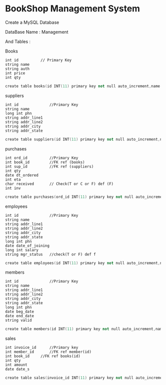 # BookShop Management System
Create a MySQL Database

DataBase Name : Management

And Tables : 

Books

    int id			// Primary Key
	string name
	string auth
	int price
	int qty

```cpp
create table books(id INT(11) primary key not null auto_increment,name VARCHAR(100),auth VARCHAR(100),price INT(11),qty INT(11));
```

suppliers

	int id				//Primary Key
	string name
	long int phn
	string addr_line1
	string addr_line2
	string addr_city
	string addr_state

```cpp
create table suppliers(id INT(11) primary key not null auto_increment,name VARCHAR(100),phn BIGINT(11),addr_line1 VARCHAR(100),addr_line2 VARCHAR(100),addr_city VARCHAR(100),addr_state VARCHAR(100));
```

purchases

	int ord_id			//Primary Key
	int book_id		    //FK ref (books)
	int sup_id			//FK ref (suppliers)
	int qty
	date dt_ordered
	int eta
	char received		// Check(T or C or F) def (F)
	int inv
	
```cpp
create table purchases(ord_id INT(11) primary key not null auto_increment,book_id INT(11),sup_id INT(11),qty INT(11),dt_ordered DATE,eta INT(11),received CHAR(1) default('F'),inv INT(11),FOREIGN KEY(book_id) REFERENCES books(id));
```

employees

	int id				//Primary Key
	string name
	string addr_line1
	string addr_line2
	string addr_city
	string addr_state
	long int phn
	date date_of_joining
	long int salary
	string mgr_status	//check(T or F) def f

```cpp
create table employees(id INT(11) primary key not null auto_increment,name VARCHAR(100),addr_line1 VARCHAR(100),addr_line2 VARCHAR(100),addr_city VARCHAR(100),phn BIGINT(11),date_of_joining DATE,salary BIGINT(11),mgr_status CHAR(1) default('F'));
```


members

    int id				//Primary Key
	string name
	string addr_line1
	string addr_line2
	string addr_city
	string addr_state
	long int phn
	date beg_date
	date end_date
	string valid

```cpp
create table members(id INT(11) primary key not null auto_increment,name VARCHAR(100),addr_line1 VARCHAR(100),addr_line2 VARCHAR(100),addr_city VARCHAR(100),addr_state VARCHAR(100),phn BIGINT(11),beg_date DATE,end_date DATE,valid VARCHAR(100));
 ```
sales

	int invoice_id		//Primary key
    int member_id		//FK ref member(id)
	int book_id		//FK ref books(id)
	int qty
	int amount
	date date_s
```cpp
create table sales(invoice_id INT(11) primary key not null auto_increment,member_id INT(11),book_id INT(11),qty INT(11),amount INT(11),date_s DATE,FOREIGN KEY(member_id) REFERENCES members(id),FOREIGN KEY(book_id) REFERENCES books(id));
 ```
